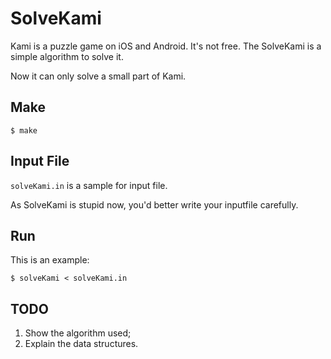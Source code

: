 # SolveKami

Kami is a puzzle game on iOS and Android. It's not free. The SolveKami is a simple algorithm to solve it.

Now it can only solve a small part of Kami.


## Make

```shell
$ make
```

		
## Input File

```solveKami.in``` is a sample for input file.

As SolveKami is stupid now, you'd better write your inputfile carefully.


## Run

This is an example:
```shell
$ solveKami < solveKami.in
```

## TODO
1. Show the algorithm used;
2. Explain the data structures.